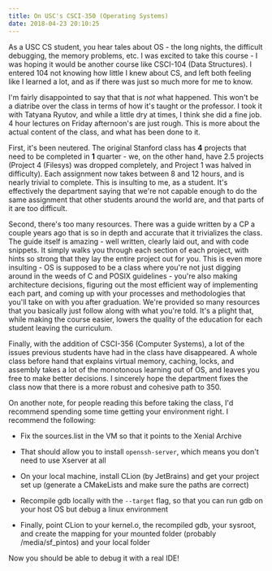 ```yaml
---
title: On USC's CSCI-350 (Operating Systems)
date: 2018-04-23 20:10:25
---
```


As a USC CS student, you hear tales about OS - the long nights, the difficult debugging, the memory problems, etc. I was excited to take this course - I was hoping it would be another course like CSCI-104 (Data Structures). I entered 104 not knowing how little I knew about CS, and left both feeling like I learned a lot, and as if there was just so much more for me to know. 

I'm fairly disappointed to say that that is *not* what happened. This won't be a diatribe over the class in terms of how it's taught or the professor. I took it with Tatyana Ryutov, and while a little dry at times, I think she did a fine job. 4 hour lectures on Friday afternoon's are just rough. This is more about the actual content of the class, and what has been done to it. 

First, it's been neutered. The original Stanford class has **4** projects that need to be completed in **1** quarter - we, on the other hand, have 2.5 projects (Project 4 (Filesys) was dropped completely, and Project 1 was halved in difficulty). Each assignment now takes between 8 and 12 hours, and is nearly trivial to complete. This is insulting to me, as a student. It's effectively the department saying that we're not capable enough to do the same assignment that other students around the world are, and that parts of it are too difficult. 

Second, there's too many resources. There was a guide written by a CP a couple years ago that is so in depth and accurate that it trivializes the class. The guide itself is amazing - well written, clearly laid out, and with code snippets. It simply walks you through each section of each project, with hints so strong that they lay the entire project out for you. This is even more insulting - OS is supposed to be a class where you're not just digging around in the weeds of C and POSIX guidelines - you're also making architecture decisions, figuring out the most efficient way of implementing each part, and coming up with your processes and methodologies that you'll take on with you after graduation. We're provided so many resources that you basically just follow along with what you're told. It's a plight that, while making the course easier, lowers the quality of the education for each student leaving the curriculum. 

Finally, with the addition of CSCI-356 (Computer Systems), a lot of the issues previous students have had in the class have disappeared. A whole class before hand that explains virtual memory, caching, locks, and assembly takes a lot of the monotonous learning out of OS, and leaves you free to make better decisions. I sincerely hope the department fixes the class now that there is a more robust and cohesive path to 350. 

On another note, for people reading this before taking the class, I'd recommend spending some time getting your environment right. I recommend the following:

* Fix the sources.list in the VM so that it points to the Xenial Archive

* That should allow you to install `openssh-server`, which means you don't need to use Xserver at all

* On your local machine, install CLion (by JetBrains) and get your project set up (generate a CMakeLists and make sure the paths are correct)

* Recompile gdb locally with the `--target` flag, so that you can run gdb on your host OS but debug a linux environment

* Finally, point CLion to your kernel.o, the recompiled gdb, your sysroot, and create the mapping for your mounted folder (probably /media/sf_pintos) and your local folder

Now you should be able to debug it with a real IDE!